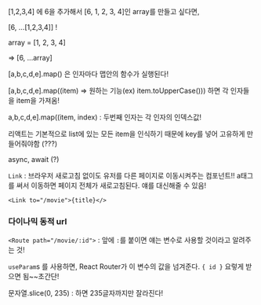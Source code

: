 [1,2,3,4] 에 6을 추가해서 [6, 1, 2, 3, 4]인 array를 만들고 싶다면,

[6, ...[1,2,3,4]] !

array = [1, 2, 3, 4]

=> [6, ...array]





[a,b,c,d,e].map() 은 인자마다 맵안의 함수가 실행된다!

[a,b,c,d,e].map((item) => 원하는  기능(ex) item.toUpperCase()))  하면 각 인자들을 item을 가져옴!



a,b,c,d,e].map((item, index) : 두번째 인자는 각 인자의 인덱스값!



리액트는 기본적으로 list에 있는 모든 item을 인식하기 때문에 key를 넣어 고유하게 만들어줘야함 (???)





async, await (?)





`Link` : 브라우저 새로고침 없이도 유저를 다른 페이지로 이동시켜주는 컴포넌트!! a태그를 써서 이동하면 페이지 전체가 새로고침된다. 얘를 대신해줄 수 있음!

`<Link to="/movie">{title}</>`





### 다이나믹 동적 url  

`<Route path="/movie/:id">` : 앞에 `:`를 붙이면 얘는 변수로 사용할 것이라고 알려주는 것!

`useParam`s 를 사용하면, React Router가 이 변수의 값을 넘겨준다. `{ id }` 요렇게 받으면 됨~~초간단!







문자열.slice(0, 235)  : 하면 235글자까지만 잘라진다!



